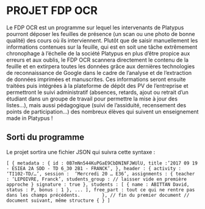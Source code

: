 PROJET FDP OCR
==============

Le FDP OCR est un programme sur lequel les intervenants de Platypus
pourront déposer les feuilles de présence (un scan ou une photo de bonne
qualité) des cours où ils interviennent. Plutôt que de saisir manuellement les
informations contenues sur la feuille, qui est en soit une tâche extrêmement
chronophage à l’échelle de la société Platypus en plus d’être propice aux
erreurs et aux oublis, le FDP OCR scannera directement le contenu de la
feuille et en extirpera toutes les données grâce aux dernières technologies de
reconnaissance de Google dans le cadre de l’analyse et de l’extraction de
données imprimées et manuscrites. Ces informations seront ensuite traitées puis
intégrées à la plateforme de dépôt des PV de l’entreprise et permettront le
suivi administratif (absences, retards, ajout ou retrait d’un étudiant dans un
groupe de travail pour permettre la mise à jour des listes...), mais aussi
pédagogique (suivi de l’assiduité, recensement des points de participation...)
des nombreux élèves qui suivent un enseignement made in Platypus !

Sorti du programme
------------------

Le projet sortira une fichier JSON qui suivra cette syntaxe :

`[
	{
metadata : {
id : 0B7mNn544KuPGaE9CbDNINFJWUlU,
title :’2017 09 19 - ESIEA 2A SDD - TD 6_30 2B1 - FRANCK’,
},
header : {
activity : ‘TI102-TD/…’,
session :  ‘Mercredi 20 … E36’,
assignments : {
teacher : ‘LEPOIVRE, Franck’,
students_group : // laisser vide en première approche }
signature : true
},
students : [
	{
		name : ABITTAN David,
		status : P,
		bonus : 1
},
...
],
free_part : tout ce qui ne rentre pas dans les champs précédents.		
}, // fin du premier document
// document suivant, même structure
{
}
]`
